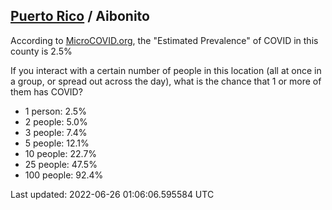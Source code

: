 
## [Puerto Rico](/united-states/puerto-rico) / Aibonito

According to [MicroCOVID.org](http://microcovid.org),
the "Estimated Prevalence" of COVID in this county is 2.5%

If you interact with a certain number of people in this location
(all at once in a group, or spread out across the day), what is the chance that
1 or more of them has COVID?

- 1 person: 2.5%
- 2 people: 5.0%
- 3 people: 7.4%
- 5 people: 12.1%
- 10 people: 22.7%
- 25 people: 47.5%
- 100 people: 92.4%

Last updated: 2022-06-26 01:06:06.595584 UTC
